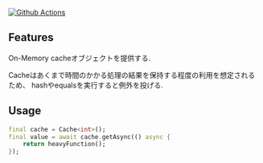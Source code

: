 [![Github Actions](https://github.com/vivitainc/flutter_cache_value/actions/workflows/flutter-package-test.yaml/badge.svg)](https://github.com/vivitainc/flutter_cache_value/actions/workflows/flutter-package-test.yaml)

## Features

On-Memory cacheオブジェクトを提供する.

Cacheはあくまで時間のかかる処理の結果を保持する程度の利用を想定されるため、
hashやequalsを実行すると例外を投げる.

## Usage

```dart
final cache = Cache<int>();
final value = await cache.getAsync(() async {
    return heavyFunction();
});
```
